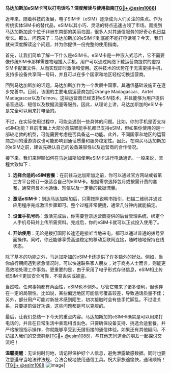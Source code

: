 **马达加斯加eSIM卡可以打电话吗？深度解读与使用指南[[TG💪+ @esim1088](https://t.me/s/esim1088)]**

近年来，随着科技的发展，电子SIM卡（eSIM）逐渐成为人们关注的焦点。作为传统实体SIM卡的替代品，eSIM以其小巧、灵活的特点迅速占领了市场。而提到马达加斯加这个位于非洲东南部的美丽岛国，很多人对其通信服务的好奇心也日益增长。那么，问题来了：马达加斯加的eSIM卡到底能不能打电话呢？今天，我们就来深度解读这个问题，并为你提供一份完整的使用指南。

首先，让我们简单了解一下什么是eSIM卡。eSIM卡是一种嵌入式芯片，它不需要像传统SIM卡那样需要物理插入手机。用户可以通过网络下载运营商提供的虚拟SIM卡配置文件，从而实现即时激活和使用。这种技术的优势在于无需更换手机，支持多设备共享同一号码，并且可以在多个国家和地区轻松切换运营商。

回到马达加斯加的话题，马达加斯加作为一个发展中国家，其通信基础设施正在逐步完善中。目前，该国的主要电信运营商包括Orange Madagascar、Airtel Madagascar以及Telmov。这些运营商已经支持eSIM技术，并且能够为用户提供语音通话、短信以及数据流量等服务。因此，从理论上讲，马达加斯加的eSIM卡是完全可以用来打电话的。

不过，在实际使用过程中，可能会遇到一些具体的问题。比如，你的手机是否支持eSIM功能？目前市面上大部分高端智能手机都已支持eSIM，但如果你使用的是一部较老款的机型，可能需要考虑是否具备这一功能。此外，不同国家和地区的运营商之间的漫游协议也可能影响到通话质量和服务稳定性。因此，在购买马达加斯加的eSIM之前，建议先确认自己的设备兼容性以及运营商的合作情况。

接下来，我们来聊聊如何在马达加斯加使用eSIM卡进行电话通讯。一般来说，流程大致如下：

1. **选择合适的eSIM套餐**：在前往马达加斯加之前，你可以通过官方网站或者第三方平台预订一张适合自己的eSIM卡。根据需求选择包月或按需计费的套餐，通常包含本地通话、短信以及一定量的数据流量。
   
2. **激活eSIM卡**：到达马达加斯加后，只需按照说明书指引，扫描二维码并通过应用程序完成激活步骤即可。整个过程非常便捷，通常几分钟内就能搞定。

3. **设置手机号码**：激活完成后，你需要登录运营商提供的后台管理系统，绑定个人手机号码并上传所需资料。完成后，你的eSIM卡就可以正式投入使用了。

4. **开始使用**：无论是拨打国际长途还是接听当地来电，都可以通过普通的拨号界面操作。同时，你还能够享受高速稳定的移动互联网连接，随时随地保持在线状态。

除了基本的功能之外，马达加斯加的eSIM卡还提供了许多额外的好处。例如，当你旅行期间遇到紧急情况时，可以快速联系家人朋友；对于商务人士而言，则能更高效地处理工作事务。更重要的是，由于采用了电子形式存储信息，eSIM相比传统SIM卡更加安全可靠，不易丢失或被盗。

当然啦，任何事物都有两面性，eSIM也不例外。尽管它带来了诸多便利，但也存在一定的局限性。比如说，某些偏远地区可能信号覆盖较差，导致通话质量不佳；另外，部分用户可能对新技术感到陌生，初次接触时会有些手忙脚乱。不过没关系，只要提前做好功课，这些问题都是可以克服的。

最后，让我们总结一下今天的重点内容。马达加斯加的eSIM卡确实是可以用来打电话的，并且在日常生活中表现相当出色。只要确保设备支持、挑选合适套餐，并严格按照指示操作，你就能够享受到无缝衔接的通信体验。如果还有其他疑问，不妨加入我们的交流群组[[TG💪+ @esim1088](https://t.me/s/esim1088)]，与其他志同道合的朋友一起探讨交流吧！

**温馨提醒**：无论何时何地，请记得保护好个人信息，避免泄露敏感数据。同时也要注意遵守当地法律法规，合法合规地使用通信工具。祝大家旅途愉快，通讯顺畅！[[TG💪+ @esim1088](https://t.me/s/esim1088) ![Image](https://i.postimg.cc/4NQfJmqS/Snipaste-2025-05-13-00-14-12.png)]
